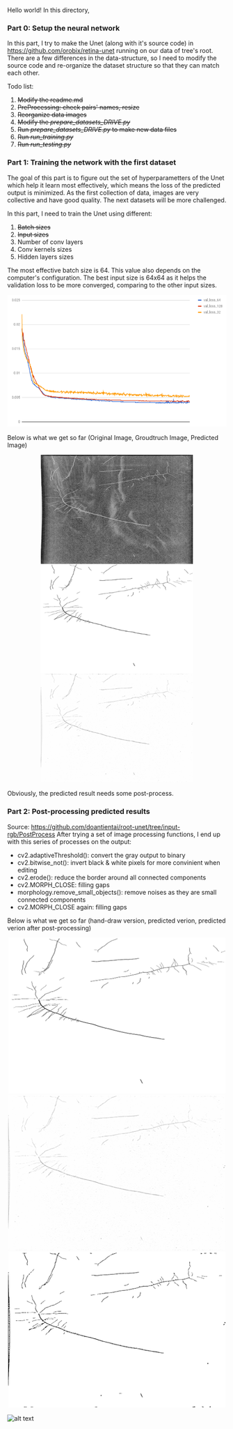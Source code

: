 Hello world!
In this directory, 

### Part 0: Setup the neural network
In this part, I try to make the Unet (along with it's source code) in https://github.com/orobix/retina-unet running on our data of tree's root. There are a few differences in the data-structure, so I need to modify the source code and re-organize the dataset structure so that they can match each other.

Todo list:
1. ~~Modify the readme.md~~
2. ~~PreProcessing: check pairs' names, resize~~
3. ~~Reorganize data images~~
4. ~~Modify the *prepare_datasets_DRIVE.py*~~
5. ~~Run *prepare_datasets_DRIVE.py* to make new data files~~
6. ~~Run *run_training.py*~~
7. ~~Run *run_testing.py*~~

### Part 1: Training the network with the first dataset
The goal of this part is to figure out the set of hyperparametters of the Unet which help it learn most effectively, which means the loss of the predicted output is minimized. As the first collection of data, images are very collective and have good quality. The next datasets will be more challenged.

In this part, I need to train the Unet using different:
1. ~~Batch sizes~~
2. ~~Input sizes~~
3. Number of conv layers
4. Conv kernels sizes
5. Hidden layers sizes

The most effective batch size is 64. This value also depends on the computer's configuration.
The best input size is 64x64 as it helps the validation loss to be more converged, comparing to the other input sizes.

![hehe](https://raw.githubusercontent.com/doantientai/root-unet/master/Experiments/input-sizes.png)

Below is what we get so far (Original Image, Groudtruch Image, Predicted Image)
<p align="center">
  <img src="https://raw.githubusercontent.com/doantientai/root-unet/input-rgb/Experiments/root_64/root_64_Original_GroundTruth_Prediction1.png" width="350"/>
</p>

Obviously, the predicted result needs some post-process.

### Part 2: Post-processing predicted results 
Source: https://github.com/doantientai/root-unet/tree/input-rgb/PostProcess
After trying a set of image processing functions, I end up with this series of processes on the output:
- cv2.adaptiveThreshold(): convert the gray output to binary
- cv2.bitwise_not(): invert black & white pixels for more convinient when editing
- cv2.erode(): reduce the border around all connected components
- cv2.MORPH_CLOSE: filling gaps
- morphology.remove_small_objects(): remove noises as they are small connected components
- cv2.MORPH_CLOSE again:  filling gaps

Below is what we get so far (hand-draw version, predicted verion, predicted verion after post-processing)
<p align="center">
  <img src="https://raw.githubusercontent.com/doantientai/root-unet/input-rgb/Experiments/root_64_rgb/TestResults/root_64_rgb_1_gtruth.png" width="500"/>
  <img src="https://raw.githubusercontent.com/doantientai/root-unet/input-rgb/Experiments/root_64_rgb/TestResults/root_64_rgb_1_predict.png" width="500"/>
  <img src="https://raw.githubusercontent.com/doantientai/root-unet/input-rgb/PostProcess/im_dn_inv.png" width="500"/>
</p>

![alt text](http://i0.kym-cdn.com/photos/images/newsfeed/000/531/557/a88.jpg "We need to go deeper")

